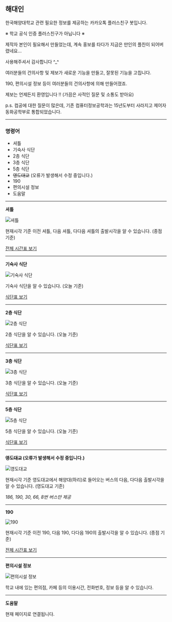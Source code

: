 ## **해대인**
한국해양대학교 관련 필요한 정보를 제공하는 카카오톡 플러스친구 봇입니다.

※ 학교 공식 인증 플러스친구가 아닙니다 ※

제작자 본인이 필요해서 만들었는데, 계속 홍보를 타다가 지금은 만인의 플친이 되어버렸네요...

사용해주셔서 감사합니다 ^_^



여러분들의 건의사항 및 제보가 새로운 기능을 만들고, 잘못된 기능을 고칩니다.

190, 편의시설 정보 등이 여러분들의 건의사항에 의해 만들어졌죠.

제보는 언제든지 환영입니다 !! (가끔은 사적인 질문 및 소통도 받아요)



p.s. 컴공에 대한 질문이 많은데, 기존 컴퓨터정보공학과는 15년도부터 사라지고 제어자동화공학부로 통합되었습니다.

---

### 명령어

* 셔틀
* 기숙사 식단
* 2층 식단
* 3층 식단
* 5층 식단
* ~~영도대교~~ (오류가 발생해서 수정 중입니다.)
* 190
* 편의시설 정보
* 도움말


---

**셔틀**

![셔틀](https://kmouin.github.io/examples/셔틀.jpg)

현재시각 기준 이전 셔틀, 다음 셔틀, 다다음 셔틀의 출발시각을 알 수 있습니다. (종점 기준)

[전체 시간표 보기](https://kmouin.github.io/images/shuttle.png)

---

**기숙사 식단**

![기숙사 식단](https://kmouin.github.io/examples/기숙사%20식단.jpg)

기숙사 식단을 알 수 있습니다. (오늘 기준)

[식단표 보기](http://www.kmou.ac.kr/dorm/main.do#widgDiv2)

---

**2층 식단**

![2층 식단](https://kmouin.github.io/examples/2층%20식단.jpg)

2층 식단을 알 수 있습니다. (오늘 기준)

[식단표 보기](https://kmouin.github.io/images/2.png)

---

**3층 식단**

![3층 식단](https://kmouin.github.io/examples/3층%20식단.jpg)

3층 식단을 알 수 있습니다. (오늘 기준)

[식단표 보기](https://kmouin.github.io/images/3.png)

---

**5층 식단**

![5층 식단](https://kmouin.github.io/examples/5층%20식단.jpg)

5층 식단을 알 수 있습니다. (오늘 기준)

[식단표 보기](https://kmouin.github.io/images/5.png)

---

**~~영도대교~~ (오류가 발생해서 수정 중입니다.)**

![영도대교](https://kmouin.github.io/examples/영도대교.jpg)

현재시각 기준 영도대교에서 해양대(하리)로 들어오는 버스의 다음, 다다음 출발시각을 알 수 있습니다. (영도대교 기준)

*186, 190, 30, 66, 8번 버스만 제공*

---

**190**

![190](https://kmouin.github.io/examples/190.jpg)

현재시각 기준 이전 190, 다음 190, 다다음 190의 출발시각을 알 수 있습니다. (종점 기준)

[전체 시간표 보기](https://kmouin.github.io/images/190.png)

---

**편의시설 정보**

![편의시설 정보](https://kmouin.github.io/examples/편의시설%20정보.jpg)

학교 내에 있는 편의점, 카페 등의 이용시간, 전화번호, 정보 등을 알 수 있습니다.

---

**도움말**

현재 페이지로 연결됩니다.

